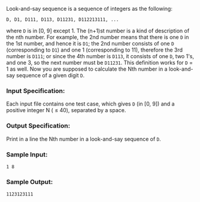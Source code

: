 <!-- Title
Look-and-say Sequence (20)
-->
Look-and-say sequence is a sequence of integers as the following:

```
D, D1, D111, D113, D11231, D112213111, ...
```

where `D` is in [0, 9] except 1. The (n+1)st number is a kind of description
of the nth number. For example, the 2nd number means that there is one `D` in
the 1st number, and hence it is `D1`; the 2nd number consists of one `D`
(corresponding to `D1`) and one 1 (corresponding to 11), therefore the 3rd
number is `D111`; or since the 4th number is `D113`, it consists of one `D`,
two 1's, and one 3, so the next number must be `D11231`. This definition works
for `D` = 1 as well. Now you are supposed to calculate the Nth number in a
look-and-say sequence of a given digit `D`.

### Input Specification:

Each input file contains one test case, which gives `D` (in [0, 9]) and a
positive integer N ( $\le$ 40), separated by a space.

### Output Specification:

Print in a line the Nth number in a look-and-say sequence of `D`.

### Sample Input:

```
1 8
```

### Sample Output:

```
1123123111
```
